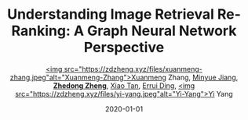 ---
title: "Understanding Image Retrieval Re-Ranking: A Graph Neural Network Perspective"
collection: publications
permalink: /publication/Understa2020
date: 2020-01-01
doi: 
keywords: 
venue: 'arXiv:2012.07620'
blog: 'https://zhuanlan.zhihu.com/p/338777060'
code: 'https://github.com/Xuanmeng-Zhang/gnn-re-ranking'
author: '<a href="https://zdzheng.xyz/authors/Xuanmeng-Zhang" class="author"><img src="https://zdzheng.xyz/files/xuanmeng-zhang.jpeg"alt="Xuanmeng-Zhang">Xuanmeng Zhang</a>, <a href="https://zdzheng.xyz/authors/Minyue-Jiang" class="author">Minyue Jiang</a>, <strong><a href="https://zdzheng.xyz/authors/Zhedong-Zheng" class="author">Zhedong Zheng</a></strong>, <a href="https://zdzheng.xyz/authors/Xiao-Tan" class="author">Xiao Tan</a>, <a href="https://zdzheng.xyz/authors/Errui-Ding" class="author">Errui Ding</a>, <a href="https://zdzheng.xyz/authors/Yi-Yang" class="author"><img src="https://zdzheng.xyz/files/yi-yang.jpeg"alt="Yi-Yang">Yi Yang</a>'
sqlauthor: 'Xuanmeng Zhang, Minyue Jiang, Zhedong Zheng, Xiao Tan, Errui Ding, Yi Yang, '
citation: ' Xuanmeng Zhang,  Minyue Jiang,  Zhedong Zheng,  Xiao Tan,  Errui Ding,  Yi Yang, &quot;Understanding Image Retrieval Re-Ranking: A Graph Neural Network Perspective.&quot; arXiv:2012.07620, 2020.'
pub_year: '2020'
bib: >
    @inproceedings{zhang2020understanding,<br>author = "Zhang, Xuanmeng and Jiang, Minyue and Zheng, Zhedong and Tan, Xiao and Ding, Errui and Yang, Yi",<br>title = "Understanding Image Retrieval Re-Ranking: A Graph Neural Network Perspective",<br>booktitle = "arXiv:2012.07620",<br>code = "https://github.com/Xuanmeng-Zhang/gnn-re-ranking",<br>blog = "https://zhuanlan.zhihu.com/p/338777060",<br>year = "2020"
    }

---